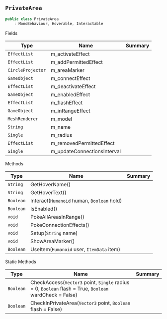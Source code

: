 ## `PrivateArea`

```csharp
public class PrivateArea
    : MonoBehaviour, Hoverable, Interactable

```

Fields

| Type | Name | Summary | 
| --- | --- | --- | 
| `EffectList` | m_activateEffect |  | 
| `EffectList` | m_addPermittedEffect |  | 
| `CircleProjector` | m_areaMarker |  | 
| `GameObject` | m_connectEffect |  | 
| `EffectList` | m_deactivateEffect |  | 
| `GameObject` | m_enabledEffect |  | 
| `EffectList` | m_flashEffect |  | 
| `GameObject` | m_inRangeEffect |  | 
| `MeshRenderer` | m_model |  | 
| `String` | m_name |  | 
| `Single` | m_radius |  | 
| `EffectList` | m_removedPermittedEffect |  | 
| `Single` | m_updateConnectionsInterval |  | 


Methods

| Type | Name | Summary | 
| --- | --- | --- | 
| `String` | GetHoverName() |  | 
| `String` | GetHoverText() |  | 
| `Boolean` | Interact(`Humanoid` human, `Boolean` hold) |  | 
| `Boolean` | IsEnabled() |  | 
| `void` | PokeAllAreasInRange() |  | 
| `void` | PokeConnectionEffects() |  | 
| `void` | Setup(`String` name) |  | 
| `void` | ShowAreaMarker() |  | 
| `Boolean` | UseItem(`Humanoid` user, `ItemData` item) |  | 


Static Methods

| Type | Name | Summary | 
| --- | --- | --- | 
| `Boolean` | CheckAccess(`Vector3` point, `Single` radius = 0, `Boolean` flash = True, `Boolean` wardCheck = False) |  | 
| `Boolean` | CheckInPrivateArea(`Vector3` point, `Boolean` flash = False) |  | 


